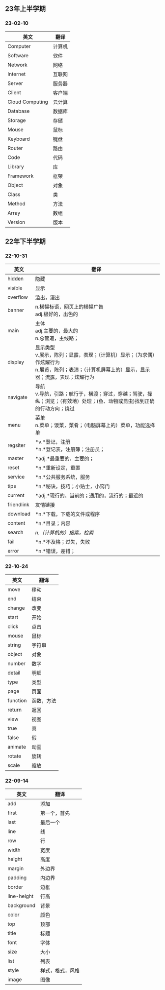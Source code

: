 ## 23年上半学期



### 23-02-10

| 英文            | 翻译   |
| --------------- | ------ |
| Computer        | 计算机 |
| Software        | 软件   |
| Network         | 网络   |
| Internet        | 互联网 |
| Server          | 服务器 |
| Client          | 客户端 |
| Cloud Computing | 云计算 |
| Database        | 数据库 |
| Storage         | 存储   |
| Mouse           | 鼠标   |
| Keyboard        | 键盘   |
| Router          | 路由   |
| Code            | 代码   |
| Library         | 库     |
| Framework       | 框架   |
| Object          | 对象   |
| Class           | 类     |
| Method          | 方法   |
| Array           | 数组   |
| Version         | 版本   |



## 22年下半学期

### 22-10-31

| 英文       | 翻译                                                         |
| ---------- | ------------------------------------------------------------ |
| hidden     | 隐藏                                                         |
| visible    | 显示                                                         |
| overflow   | 溢出，漫出                                                   |
| banner     | n.横幅标语，网页上的横幅广告<br />adj.极好的，出色的         |
| main       | 主体<br />adj.主要的，最大的<br />n.总管道，主线路；         |
| display    | 显示类型<br />v.展示，陈列；显露，表现；（计算机）显示；（为求偶）作炫耀行为<br />n.展览，陈列；表演；（计算机屏幕上的）显示，显示器；流露，表现；炫耀行为 |
| navigate   | 导航<br />v.导航，引路；航行于，横渡；穿过，穿越；驾驶，操纵；浏览；（有效地）处理；(鱼、动物或昆虫)找到正确的行动方向；绕过 |
| menu       | 菜单<br />n.菜单；饭菜，菜肴；（电脑屏幕上的）菜单，功能选择单 |
| regsiter   | *v.*登记，注册<br>*n.*登记表，注册簿；注册员；               |
| master     | *adj.*最重要的，主要的；                                     |
| reset      | *n.*重新设定，重置                                           |
| service    | *n.*公共服务系统，服务                                       |
| tips       | *n.*秘诀，技巧；小贴士，小窍门                               |
| current    | *adj.*现行的，当前的；通用的，流行的；最近的                 |
| friendlink | 友情链接                                                     |
| download   | *n.*下载，下载的文件或程序                                   |
| content    | *n.*目录；内容                                               |
| search     | *n.（计算机的）搜索，检索*                                   |
| fail       | *n.*不及格；过失，失败                                       |
| error      | *n.*错误，差错；                                             |

### 22-10-24

| 英文     | 翻译       |
| -------- | ---------- |
| move     | 移动       |
| end      | 结束       |
| change   | 改变       |
| start    | 开始       |
| click    | 点击       |
| mouse    | 鼠标       |
| string   | 字符串     |
| object   | 对象       |
| number   | 数字       |
| detail   | 明细       |
| type     | 类型       |
| page     | 页面       |
| function | 函数，方法 |
| return   | 返回       |
| view     | 视图       |
| true     | 真         |
| false    | 假         |
| animate  | 动画       |
| rotate   | 旋转       |
| scale    | 缩放       |

### 22-09-14

| 英文        | 翻译             |
| ----------- | ---------------- |
| add         | 添加             |
| first       | 第一个，首先     |
| last        | 最后一个         |
| line        | 线               |
| row         | 行               |
| width       | 宽度             |
| height      | 高度             |
| margin      | 外边界           |
| padding     | 内边界           |
| border      | 边框             |
| line-height | 行高             |
| background  | 背景             |
| color       | 颜色             |
| top         | 顶部             |
| title       | 标题             |
| font        | 字体             |
| size        | 大小             |
| list        | 列表             |
| style       | 样式，格式，风格 |
| image       | 图像             |
